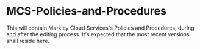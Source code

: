 # MCS-Policies-and-Procedures
This will contain Markley Cloud Services's Policies and Procedures, during and after the editing process. It's expected that the most recent versions shall reside here.
